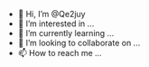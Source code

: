 - 👋 Hi, I’m @Qe2juy
- 👀 I’m interested in ...
- 🌱 I’m currently learning ...
- 💞️ I’m looking to collaborate on ...
- 📫 How to reach me ...

<!---
Qe2juy/Qe2juy is a ✨ special ✨ repository because its `README.md` (this file) appears on your GitHub profile.
You can click the Preview link to take a look at your changes.
--->
